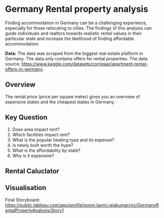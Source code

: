 # Germany Rental property analysis 
Finding accommodation in Germany can be a challenging experience, especially for those relocating to cities. The findings of this analysis can guide individuals and realtors towards realistic rental values in their particular state and increase the likelihood of finding affordable accommodation:

**Data:** 
The data was scraped from the biggest real estate platform in Germany. The data only contains offers for rental properties. 
The data source: https://www.kaggle.com/datasets/corrieaar/apartment-rental-offers-in-germany.

## Overview
  The rental price (price per square meter) gives you an overview of expensive states and the cheapest states in Germany.

## Key Question
1. Does area impact rent?
2. Which facilities impact rent?
3. What is the popular heating type and its expense?
4. Is newly built worth the hype?
5. What is the affordability by state?
6. Why is it expensive?

## Rental Caluclator

## Visualisation
Final Storyboard: https://public.tableau.com/app/profile/ponni.laxmi.rajakumar/viz/GermanyRentalPropertyAnalysis/Story1
